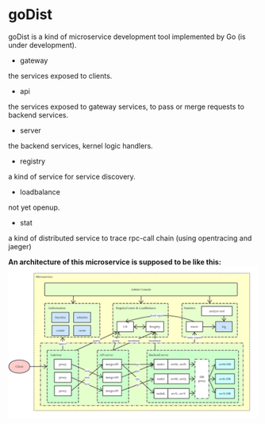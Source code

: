# goDist

goDist is a kind of microservice development tool implemented by Go (is under development).

- gateway 

the services exposed to clients.

- api

the services exposed to gateway services, to pass or merge requests to backend services.

- server

the backend services, kernel logic handlers.

- registry

a kind of service for service discovery.

- loadbalance

not yet openup.

- stat

a kind of distributed service to trace rpc-call chain (using opentracing and jaeger)

**An architecture of this microservice is supposed to be like this:**
![microservice](./microservice.png)
